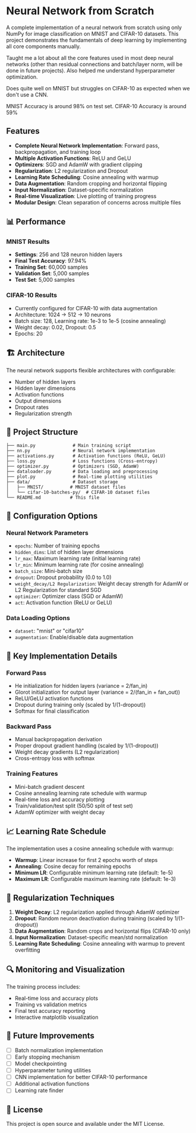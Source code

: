 # Neural Network from Scratch

A complete implementation of a neural network from scratch using only NumPy for image classification on MNIST and CIFAR-10 datasets. This project demonstrates the fundamentals of deep learning by implementing all core components manually. 

Taught me a lot about all the core features used in most deep neural networks (other than residual connections and batch/layer norm, will be done in future projects). Also helped me understand hyperparameter optimization. 

Does quite well on MNIST but struggles on CIFAR-10 as expected when we don't use a CNN.

MNIST Accuracy is around 98% on test set. 
CIFAR-10 Accuracy is around 59%

## Features

- **Complete Neural Network Implementation**: Forward pass, backpropagation, and training loop
- **Multiple Activation Functions**: ReLU and GeLU
- **Optimizers**: SGD and AdamW with gradient clipping
- **Regularization**: L2 regularization and Dropout
- **Learning Rate Scheduling**: Cosine annealing with warmup
- **Data Augmentation**: Random cropping and horizontal flipping
- **Input Normalization**: Dataset-specific normalization
- **Real-time Visualization**: Live plotting of training progress
- **Modular Design**: Clean separation of concerns across multiple files

## 📊 Performance

### MNIST Results
- **Settings**: 256 and 128 neuron hidden layers
- **Final Test Accuracy**: 97.94%
- **Training Set**: 60,000 samples
- **Validation Set**: 5,000 samples  
- **Test Set**: 5,000 samples

### CIFAR-10 Results
- Currently configured for CIFAR-10 with data augmentation
- Architecture: 1024 → 512 → 10 neurons
- Batch size: 128, Learning rate: 1e-3 to 1e-5 (cosine annealing)
- Weight decay: 0.02, Dropout: 0.5
- Epochs: 20

## 🏗️ Architecture

The neural network supports flexible architectures with configurable:
- Number of hidden layers
- Hidden layer dimensions
- Activation functions
- Output dimensions
- Dropout rates
- Regularization strength

## 📁 Project Structure

```
├── main.py              # Main training script
├── nn.py                # Neural network implementation
├── activations.py       # Activation functions (ReLU, GeLU)
├── loss.py              # Loss functions (Cross-entropy)
├── optimizer.py         # Optimizers (SGD, AdamW)
├── dataloader.py        # Data loading and preprocessing
├── plot.py              # Real-time plotting utilities
├── data/                # Dataset storage
│   ├── MNIST/          # MNIST dataset files
│   └── cifar-10-batches-py/  # CIFAR-10 dataset files
└── README.md           # This file
```


## 🔧 Configuration Options

### Neural Network Parameters
- `epochs`: Number of training epochs
- `hidden_dims`: List of hidden layer dimensions
- `lr_max`: Maximum learning rate (initial learning rate)
- `lr_min`: Minimum learning rate (for cosine annealing)
- `batch_size`: Mini-batch size
- `dropout`: Dropout probability (0.0 to 1.0)
- `weight_decay/L2 Regularization`: Weight decay strength for AdamW or L2 Regularization for standard SGD
- `optimizer`: Optimizer class (SGD or AdamW)
- `act`: Activation function (ReLU or GeLU)

### Data Loading Options
- `dataset`: "mnist" or "cifar10"
- `augmentation`: Enable/disable data augmentation

## 🧠 Key Implementation Details

### Forward Pass
- He initialization for hidden layers (variance = 2/fan_in)
- Glorot initialization for output layer (variance = 2/(fan_in + fan_out))
- ReLU/GeLU activation functions
- Dropout during training only (scaled by 1/(1-dropout))
- Softmax for final classification

### Backward Pass
- Manual backpropagation derivation
- Proper dropout gradient handling (scaled by 1/(1-dropout))
- Weight decay gradients (L2 regularization)
- Cross-entropy loss with softmax

### Training Features
- Mini-batch gradient descent
- Cosine annealing learning rate schedule with warmup
- Real-time loss and accuracy plotting
- Train/validation/test split (50/50 split of test set)
- AdamW optimizer with weight decay

## 📈 Learning Rate Schedule

The implementation uses a cosine annealing schedule with warmup:
- **Warmup**: Linear increase for first 2 epochs worth of steps
- **Annealing**: Cosine decay for remaining epochs
- **Minimum LR**: Configurable minimum learning rate (default: 1e-5)
- **Maximum LR**: Configurable maximum learning rate (default: 1e-3)

## 🎯 Regularization Techniques

1. **Weight Decay**: L2 regularization applied through AdamW optimizer
2. **Dropout**: Random neuron deactivation during training (scaled by 1/(1-dropout))
3. **Data Augmentation**: Random crops and horizontal flips (CIFAR-10 only)
4. **Input Normalization**: Dataset-specific mean/std normalization
5. **Learning Rate Scheduling**: Cosine annealing with warmup to prevent overfitting

## 🔍 Monitoring and Visualization

The training process includes:
- Real-time loss and accuracy plots
- Training vs validation metrics
- Final test accuracy reporting
- Interactive matplotlib visualization

## 🚧 Future Improvements

- [ ] Batch normalization implementation
- [ ] Early stopping mechanism
- [ ] Model checkpointing
- [ ] Hyperparameter tuning utilities
- [ ] CNN implementation for better CIFAR-10 performance
- [ ] Additional activation functions
- [ ] Learning rate finder

## 📄 License

This project is open source and available under the MIT License.